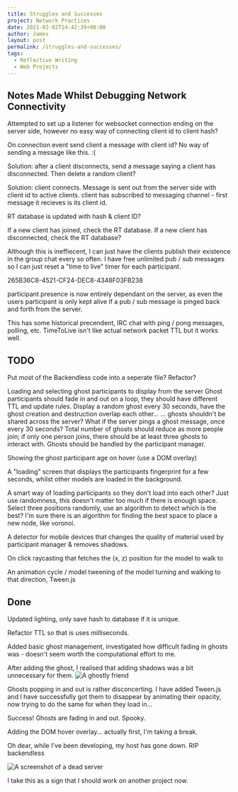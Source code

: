 ```yaml
---
title: Struggles and Successes
project: Network Practices
date: 2021-02-02T14:42:39+00:00
author: James
layout: post
permalink: /struggles-and-successes/
tags:
  - Reflective Writing
  - Web Projects
---
```


## Notes Made Whilst Debugging Network Connectivity

Attempted to set up a listener for websocket connection ending on the server side, however no easy way of connecting client id to client hash?

On connection event send client a message with client id? No way of sending a message like this. :(

Solution: after a client disconnects, send a message saying a client has disconnected. Then delete a random client?

Solution: 
client connects. 
Message is sent out from the server side with client id to active clients.
client has subscribed to messaging channel - first message it recieves is its client id.

RT database is updated with hash & client ID?

If a new client has joined, check the RT database.
If a new client has disconnected, check the RT database?

Although this is ineffiecent, I can just have the clients publish their existence in the group chat every so often.
I have free unlimited pub / sub messages so I can just reset a "time to live" timer for each participant.

265B36C8-4521-CF24-DEC8-4348F03FB238

participant presence is now entirely dependant on the server, as even the users participant is only kept alive if a pub / sub message is pinged back and forth from the server.

This has some historical precendent, IRC chat with ping / pong messages, polling, etc. TimeToLive isn't like actual network packet TTL but it works well.

## TODO

Put most of the Backendless code into a seperate file? Refactor?

Loading and selecting ghost participants to display from the server
Ghost participants should fade in and out on a loop, they should have different TTL and update rules.
Display a random ghost every 30 seconds, have the ghost creation and destruction overlap each other...
... ghosts shouldn't be shared across the server? What if the server pings a ghost message, once every 30 seconds?
Total number of ghosts should reduce as more people join; if only one person joins, there should be at least three ghosts to interact with.
Ghosts should be handled by the participant manager.

Showing the ghost participant age on hover (use a DOM overlay)


A "loading" screen that displays the participants fingerprint for a few seconds, whilst other models are loaded in the background.

A smart way of loading participants so they don't load into each other? Just use randomness, this doesn't matter too much if there is enough space. Select three positions randomly, use an algorithm to detect which is the best? I'm sure there is an algorithm for finding the best space to place a new node, like voronoi.


A detector for mobile devices that changes the quality of material used by participant manager & removes shadows.


On click raycasting that fetches the (x, z) position for the model to walk to

An animation cycle / model tweening of the model turning and walking to that direction, Tween.js


## Done

Updated lighting, only save hash to database if it is unique.

Refactor TTL so that is uses milliseconds.

Added basic ghost management, investigated how difficult fading in ghosts was - doesn't seem worth the computational effort to me.

After adding the ghost, I realised that adding shadows was a bit unnecessary for them.
![A ghostly friend](/blog/assets/images/aghostlyfriend.jpg)

Ghosts popping in and out is rather disconcerting. I have added Tween.js and I have successfully got them to disappear by animating their opacity, now trying to do the same for when they load in...

Success! Ghosts are fading in and out. Spooky.

Adding the DOM hover overlay... actually first, I'm taking a break.

Oh dear, while I've been developing, my host has gone down. RIP backendless

![A screenshot of a dead server](/blog/assets/images/notgood.jpg)

I take this as a sign that I should work on another project now.